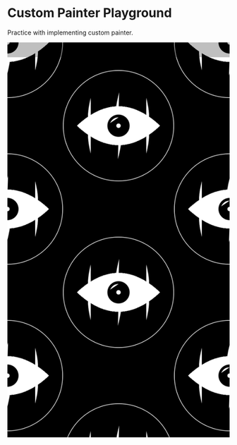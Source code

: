 # Custom Painter Playground

Practice with implementing custom painter.

![Layout ScreenShot](/img/output.png)